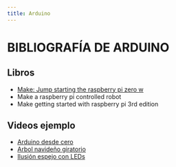 ```yaml
---
title: Arduino
---
```

# BIBLIOGRAFÍA DE ARDUINO

## Libros      
* [Make: Jump starting the raspberry pi zero w](https://the-eye.eu/public/Books/HumbleBundle/jumpstartingtheraspberrypizerow.pdf)
* Make a raspberry pi controlled robot
* Make getting started with raspberry pi 3rd edition

## Videos ejemplo
* [Arduino desde cero](https://www.youtube.com/watch?v=V5ioP-oImIc)
* [Arbol navideño giratorio](https://www.youtube.com/watch?v=LhfsPsobcH0)
* [Ilusión espejo con LEDs](https://www.youtube.com/watch?v=b2bvWArORSc)
